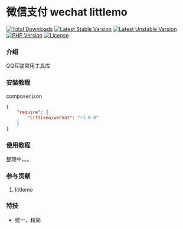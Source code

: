 
微信支付 wechat littlemo  
===============

[![Total Downloads](https://poser.pugx.org/littlemo/wechat/downloads)](https://packagist.org/packages/littlemo/wechat)
[![Latest Stable Version](https://poser.pugx.org/littlemo/wechat/v/stable)](https://packagist.org/packages/littlemo/wechat)
[![Latest Unstable Version](https://poser.pugx.org/littlemo/wechat/v/unstable)](https://packagist.org/packages/littlemo/wechat)
[![PHP Version](https://img.shields.io/badge/php-%3E%3D7.0-8892BF.svg)](http://www.php.net/)
[![License](https://poser.pugx.org/littlemo/wechat/license)](https://packagist.org/packages/littlemo/wechat)

### 介绍
QQ互联常用工具库

### 安装教程

composer.json
```json
{
    "require": {
        "littlemo/wechat": "~1.0.0"
    }
}
```
### 使用教程

整理中。。。



### 参与贡献

1.  littlemo


### 特技

- 统一、精简
